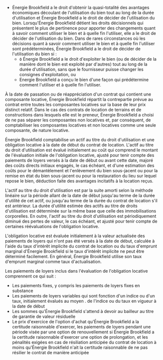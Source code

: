 - Énergie Brookfield a le droit d'obtenir la quasi-totalité des avantages économiques découlant de l'utilisation du bien tout au long de la durée d'utilisation et Énergie Brookfield a le droit de décider de l'utilisation du bien. Lorsqu'Énergie Brookfield détient les droits décisionnels qui présentent le plus de pertinence pour apporter des changements quant à savoir comment utiliser le bien et à quelle fin l'utiliser, elle a le droit de décider de l'utilisation du bien. Dans de rares circonstances où les décisions quant à savoir comment utiliser le bien et à quelle fin l'utiliser sont prédéterminées, Énergie Brookfield a le droit de décider de l'utilisation du bien si :
  - ٥ Énergie Brookfield a le droit d'exploiter le bien (ou de décider de la manière dont le bien est exploité par d'autres) tout au long de la durée d'utilisation, sans que le fournisseur puisse changer les consignes d'exploitation, ou
  - Energie Brookfield a conçu le bien d'une façon qui prédétermine comment l'utiliser et à quelle fin l'utiliser.

À la date de passation ou de réappréciation d'un contrat qui contient une composante locative, Énergie Brookfield répartit la contrepartie prévue au contrat entre toutes les composantes locatives sur la base de leur prix distinct relatif. Dans le cas des contrats de location de terrains et de constructions dans lesquels elle est le preneur, Énergie Brookfield a choisi de ne pas séparer les composantes non locatives et, par conséquent, de comptabiliser les composantes locatives et non locatives comme une seule composante, de nature locative.

Énergie Brookfield comptabilise un actif au titre du droit d'utilisation et une obligation locative à la date de début du contrat de location. L'actif au titre du droit d'utilisation est évalué initialement au coût qui comprend le montant de l'évaluation initiale de l'obligation locative, ajusté pour tenir compte des paiements de loyers versés à la date de début ou avant cette date, majoré des coûts directs initiaux engagés, le cas échéant, et d'une estimation des coûts pour le démantèlement et l'enlèvement du bien sous-jacent ou pour la remise en état du bien sous-jacent ou pour la restauration du lieu sur lequel repose le bien, déduction faite des avantages incitatifs à la location reçus.

L'actif au titre du droit d'utilisation est par la suite amorti selon la méthode linéaire sur la période allant de la date de début jusqu'au terme de la durée d'utilité de cet actif, ou jusqu'au terme de la durée du contrat de location s'il est antérieur. La durée d'utilité estimée des actifs au titre de droits d'utilisation est déterminée sur la même base que celle des immobilisations corporelles. En outre, l'actif au titre du droit d'utilisation est périodiquement diminué des pertes de valeur, le cas échéant, et ajusté pour tenir compte de certaines réévaluations de l'obligation locative.

L'obligation locative est évaluée initialement à la valeur actualisée des paiements de loyers qui n'ont pas été versés à la date de début, calculée à l'aide du taux d'intérêt implicite du contrat de location ou du taux d'emprunt marginal d'Énergie Brookfield si le taux d'intérêt implicite ne peut être déterminé facilement. En général, Énergie Brookfield utilise son taux d'emprunt marginal comme taux d'actualisation.

Les paiements de loyers inclus dans l'évaluation de l'obligation locative comprennent ce qui suit :

- Les paiements fixes, y compris les paiements de loyers fixes en substance
- Les paiements de loyers variables qui sont fonction d'un indice ou d'un taux, initialement évalués au moyen . de l'indice ou du taux en vigueur à la date de début
- Les sommes qu'Énergie Brookfield s'attend à devoir au bailleur au titre de garantie de valeur résiduelle
- Le prix d'exercice de l'option d'achat qu'Énergie Brookfield a la certitude raisonnable d'exercer, les paiements de loyers pendant une période visée par une option de renouvellement si Énergie Brookfield a la certitude raisonnable d'exercer une option de prolongation, et les pénalités exigées en cas de résiliation anticipée du contrat de location à moins qu'Énergie Brookfield n'ait la certitude raisonnable de ne pas résilier le contrat de manière anticipée